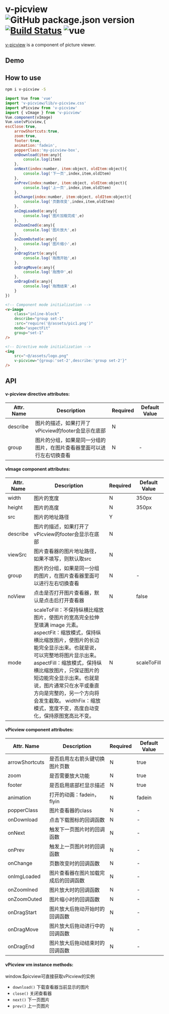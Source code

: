 # v-picview ![GitHub package.json version](https://img.shields.io/github/package-json/v/chaosst/v-picview) [![Build Status](https://travis-ci.org/chaosst/v-picview.svg?branch=master)](https://travis-ci.org/chaosst/v-picview) ![vue](https://img.shields.io/badge/vue-%20v2.5.21%20-green.svg) 

[v-picview](https://github.com/chaosst/v-picview) is a component of picture viewer.

## Demo


## How to use

```bash
npm i v-picview -S
```

```js
import Vue from 'vue'
import 'v-picview/lib/v-picview.css'
import vPicview from 'v-picview'
import { vImage } from 'v-picview'
Vue.component(vImage)
Vue.use(vPicview,{
escClose:true,
    arrowShortcuts:true,
    zoom:true,
    footer:true,
    animation:'fadein',
    popperClass:'my-picview-box',
    onDownload(item:any){
        console.log(item)
    },
    onNext(index:number, item:object, oldItem:object){
        console.log('下一页',index,item,oldItem)
    },
    onPrev(index:number, item:object, oldItem:object){
        console.log('上一页',index,item,oldItem)
    },
    onChange(index:number, item:object, oldItem:object){
        console.log('页数改变',index,item,oldItem)
    },
    onImgLoaded(e:any){
        console.log('图片加载完成',e)
    },
    onZoomIned(e:any){
        console.log('图片放大',e)
    },
    onZoomOuted(e:any){
        console.log('图片缩小',e)
    },
    onDragStart(e:any){
        console.log('拖拽开始',e)
    },
    onDragMove(e:any){
        console.log('拖拽中',e)
    },
    onDragEnd(e:any){
        console.log('拖拽结束',e)
    }
})
```

```html
<!-- Component mode initialization -->
<v-image 
    class="inline-block" 
    describe="group set-1" 
    :src="require('@/assets/pic1.png')" 
    mode="aspectFit" 
    group="set-1" 
/>

<!-- Directive mode initialization -->
<img 
    src="~@/assets/logo.png" 
    v-picview="{group:'set-2',describe:'group set-2'}" 
/>
```


## API

#### v-picview directive attributes:

| Attr. Name | Description | Required | Default Value |
|-----|-----|-----|-----|
| describe | 图片的描述，如果打开了vPicview的footer会显示在底部 | N |   |
| group | 图片的分组，如果是同一分组的图片，在图片查看器里面可以进行左右切换查看 | N | - |


#### vImage component attributes:

| Attr. Name | Description | Required | Default Value |
|-----|-----|-----|-----|
| width | 图片的宽度 | N | 350px |
| height | 图片的高度 | N | 350px |
| src | 图片的地址路径 | Y |   |
| describe | 图片的描述，如果打开了vPicview的footer会显示在底部 | N |   |
| viewSrc | 图片查看器的图片地址路径，如果不填写，则默认取src | N |   |
| group | 图片的分组，如果是同一分组的图片，在图片查看器里面可以进行左右切换查看 | N | - |
| noView | 点击是否打开图片查看器，默认是点击后打开查看器 | N | false |
| mode | scaleToFill：不保持纵横比缩放图片，使图片的宽高完全拉伸至填满 image 元素。 aspectFit：缩放模式，保持纵横比缩放图片，使图片的长边能完全显示出来。也就是说，可以完整地将图片显示出来。 aspectFill：缩放模式，保持纵横比缩放图片，只保证图片的短边能完全显示出来。也就是说，图片通常只在水平或垂直方向是完整的，另一个方向将会发生截取。 widthFix：缩放模式，宽度不变，高度自动变化，保持原图宽高比不变。 | N | scaleToFill |

#### vPicview component attributes:

| Attr. Name | Description | Required | Default Value |
|-----|-----|-----|-----|
| arrowShortcuts | 是否启用左右箭头键切换图片页数 | N | true |
| zoom | 是否需要放大功能 | N | true |
| footer | 是否启用底部栏显示描述 | N | true |
| animation | 打开的动画：fadein，flyin | N | fadein |
| popperClass | 图片查看器的class | N | - |
| onDownload | 点击下载图标的回调函数 | N | - |
| onNext | 触发下一页图片时的回调函数 | N | - |
| onPrev | 触发上一页图片时的回调函数 | N | - |
| onChange | 页数改变时的回调函数 | N | - |
| onImgLoaded | 图片查看器在图片加载完成后的回调函数 | N | - |
| onZoomIned | 图片放大时的回调函数 | N | - |
| onZoomOuted | 图片缩小时的回调函数 | N | - |
| onDragStart | 图片放大后拖动开始时的回调函数 | N | - |
| onDragMove | 图片放大后拖动进行中的回调函数 | N | - |
| onDragEnd | 图片放大后拖动结束时的回调函数 | N | - |

#### vPicview vm instance methods:
window.$picview可直接获取vPicview的实例

- `download()` 下载查看器当前显示的图片
- `close()` 关闭查看器
- `next()` 下一页图片
- `prev()` 上一页图片